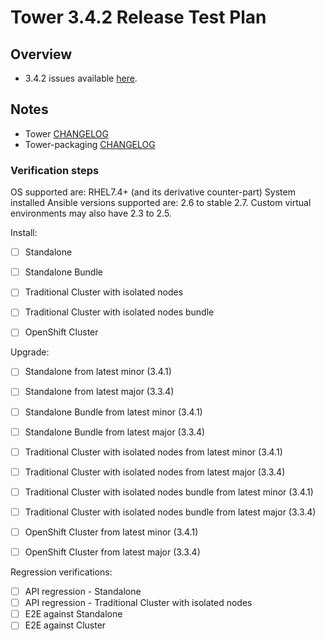 # Tower 3.4.2 Release Test Plan

## Overview

* 3.4.2 issues available [here](https://github.com/ansible/tower/issues?q=is%3Aissue+milestone%3Arelease_3.4.2).


## Notes

* Tower [CHANGELOG](https://github.com/ansible/tower/compare/release_3.4.1...release_3.4.2)
* Tower-packaging [CHANGELOG](https://github.com/ansible/tower-packaging/compare/release_3.4.1...release_3.4.2)


### Verification steps

OS supported are: RHEL7.4+ (and its derivative counter-part)
System installed Ansible versions supported are: 2.6 to stable 2.7.
Custom virtual environments may also have 2.3 to 2.5.


Install:

  * [ ] Standalone
  * [ ] Standalone Bundle
  * [ ] Traditional Cluster with isolated nodes
  * [ ] Traditional Cluster with isolated nodes bundle
  * [ ] OpenShift Cluster


Upgrade:

  * [ ] Standalone from latest minor (3.4.1)
  * [ ] Standalone from latest major (3.3.4)
  * [ ] Standalone Bundle from latest minor (3.4.1)
  * [ ] Standalone Bundle from latest major (3.3.4)
  * [ ] Traditional Cluster with isolated nodes from latest minor (3.4.1)
  * [ ] Traditional Cluster with isolated nodes from latest major (3.3.4)
  * [ ] Traditional Cluster with isolated nodes bundle from latest minor (3.4.1)
  * [ ] Traditional Cluster with isolated nodes bundle from latest major (3.3.4)
  * [ ] OpenShift Cluster from latest minor (3.4.1)
  * [ ] OpenShift Cluster from latest major (3.3.4)


Regression verifications:

  * [ ] API regression - Standalone
  * [ ] API regression - Traditional Cluster with isolated nodes
  * [ ] E2E against Standalone
  * [ ] E2E against Cluster
